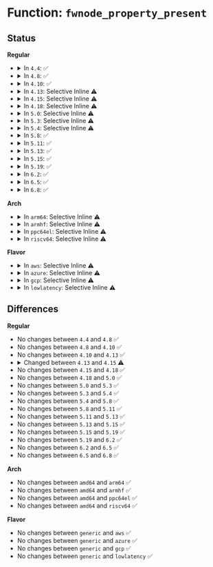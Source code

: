 # Function: <code>fwnode_property_present</code>

## Status
<b>Regular</b>
<ul>
<li>
<details>
<summary>In <code>4.4</code>: ✅</summary>

```c
bool fwnode_property_present(struct fwnode_handle *fwnode, const char *propname);
```

**Collision:** Unique Global

**Inline:** No

**Transformation:** False

**Instances:**

```
In drivers/base/property.c (ffffffff81551530)
Location: drivers/base/property.c:216
Inline: False
Direct callers:
  - drivers/base/property.c:device_property_present
```
**Symbols:**

```
ffffffff81551530-ffffffff81551561: fwnode_property_present (STB_GLOBAL)
```
</details>
</li>
<li>
<details>
<summary>In <code>4.8</code>: ✅</summary>

```c
bool fwnode_property_present(struct fwnode_handle *fwnode, const char *propname);
```

**Collision:** Unique Global

**Inline:** No

**Transformation:** False

**Instances:**

```
In drivers/base/property.c (ffffffff815a2dd0)
Location: drivers/base/property.c:221
Inline: False
Direct callers:
  - drivers/base/property.c:device_property_present
```
**Symbols:**

```
ffffffff815a2dd0-ffffffff815a2e22: fwnode_property_present (STB_GLOBAL)
```
</details>
</li>
<li>
<details>
<summary>In <code>4.10</code>: ✅</summary>

```c
bool fwnode_property_present(struct fwnode_handle *fwnode, const char *propname);
```

**Collision:** Unique Global

**Inline:** No

**Transformation:** False

**Instances:**

```
In drivers/base/property.c (ffffffff815d14e0)
Location: drivers/base/property.c:221
Inline: False
Direct callers:
  - drivers/gpio/gpiolib-acpi.c:acpi_gpiochip_add
  - drivers/gpio/gpiolib-acpi.c:acpi_gpiochip_add
  - drivers/gpio/gpiolib-acpi.c:acpi_gpiochip_add
  - drivers/gpio/gpiolib-acpi.c:acpi_gpiochip_add
  - drivers/base/property.c:device_property_present
```
**Symbols:**

```
ffffffff815d14e0-ffffffff815d1532: fwnode_property_present (STB_GLOBAL)
```
</details>
</li>
<li>
<details>
<summary>In <code>4.13</code>: Selective Inline ⚠️</summary>

```c
bool fwnode_property_present(struct fwnode_handle *fwnode, const char *propname);
```

**Collision:** Unique Global

**Inline:** Selective

**Transformation:** False

**Instances:**

```
In drivers/base/property.c (ffffffff815e6b50)
Location: drivers/base/property.c:252
Inline: True
Direct callers:
  - drivers/gpio/gpiolib-acpi.c:acpi_gpiochip_add
  - drivers/gpio/gpiolib-acpi.c:acpi_gpiochip_add
  - drivers/gpio/gpiolib-acpi.c:acpi_gpiochip_add
  - drivers/gpio/gpiolib-acpi.c:acpi_gpiochip_add
  - drivers/acpi/property.c:acpi_graph_get_next_endpoint
  - drivers/acpi/property.c:acpi_graph_get_next_endpoint
  - drivers/acpi/property.c:acpi_graph_get_next_endpoint
  - drivers/base/property.c:device_property_present
```
**Symbols:**

```
ffffffff815e6b50-ffffffff815e6bcc: fwnode_property_present (STB_GLOBAL)
```
</details>
</li>
<li>
<details>
<summary>In <code>4.15</code>: Selective Inline ⚠️</summary>

```c
bool fwnode_property_present(const struct fwnode_handle *fwnode, const char *propname);
```

**Collision:** Unique Global

**Inline:** Selective

**Transformation:** False

**Instances:**

```
In drivers/base/property.c (ffffffff8164df80)
Location: drivers/base/property.c:260
Inline: True
Direct callers:
  - drivers/gpio/gpiolib-acpi.c:acpi_gpiochip_add
  - drivers/gpio/gpiolib-acpi.c:acpi_gpiochip_add
  - drivers/gpio/gpiolib-acpi.c:acpi_gpiochip_add
  - drivers/gpio/gpiolib-acpi.c:acpi_gpiochip_add
  - drivers/acpi/scan.c:acpi_init_device_object
  - drivers/acpi/scan.c:acpi_init_device_object
  - drivers/acpi/scan.c:acpi_init_device_object
  - drivers/acpi/property.c:acpi_graph_get_next_endpoint
  - drivers/acpi/property.c:acpi_graph_get_next_endpoint
  - drivers/acpi/property.c:acpi_graph_get_next_endpoint
  - drivers/base/property.c:device_property_present
```
**Symbols:**

```
ffffffff8164df80-ffffffff8164e001: fwnode_property_present (STB_GLOBAL)
```
</details>
</li>
<li>
<details>
<summary>In <code>4.18</code>: Selective Inline ⚠️</summary>

```c
bool fwnode_property_present(const struct fwnode_handle *fwnode, const char *propname);
```

**Collision:** Unique Global

**Inline:** Selective

**Transformation:** False

**Instances:**

```
In drivers/base/property.c (ffffffff816896e0)
Location: drivers/base/property.c:321
Inline: True
Direct callers:
  - drivers/gpio/gpiolib-acpi.c:acpi_gpiochip_add
  - drivers/gpio/gpiolib-acpi.c:acpi_gpiochip_add
  - drivers/gpio/gpiolib-acpi.c:acpi_gpiochip_add
  - drivers/gpio/gpiolib-acpi.c:acpi_gpiochip_add
  - drivers/acpi/scan.c:acpi_init_device_object
  - drivers/acpi/scan.c:acpi_init_device_object
  - drivers/acpi/scan.c:acpi_init_device_object
  - drivers/acpi/property.c:acpi_graph_get_next_endpoint
  - drivers/acpi/property.c:acpi_graph_get_next_endpoint
  - drivers/acpi/property.c:acpi_graph_get_next_endpoint
  - drivers/base/property.c:device_property_present
```
**Symbols:**

```
ffffffff816896e0-ffffffff8168975c: fwnode_property_present (STB_GLOBAL)
```
</details>
</li>
<li>
<details>
<summary>In <code>5.0</code>: Selective Inline ⚠️</summary>

```c
bool fwnode_property_present(const struct fwnode_handle *fwnode, const char *propname);
```

**Collision:** Unique Global

**Inline:** Selective

**Transformation:** False

**Instances:**

```
In drivers/base/property.c (ffffffff816a8fa0)
Location: drivers/base/property.c:46
Inline: True
Direct callers:
  - drivers/gpio/gpiolib-acpi.c:acpi_gpiochip_add
  - drivers/gpio/gpiolib-acpi.c:acpi_gpiochip_add
  - drivers/gpio/gpiolib-acpi.c:acpi_gpiochip_add
  - drivers/gpio/gpiolib-acpi.c:acpi_gpiochip_add
  - drivers/acpi/scan.c:acpi_init_device_object
  - drivers/acpi/scan.c:acpi_init_device_object
  - drivers/acpi/scan.c:acpi_init_device_object
  - drivers/acpi/property.c:is_acpi_graph_node
  - drivers/acpi/property.c:is_acpi_graph_node
  - drivers/base/property.c:device_property_present
```
**Symbols:**

```
ffffffff816a8fa0-ffffffff816a9015: fwnode_property_present (STB_GLOBAL)
```
</details>
</li>
<li>
<details>
<summary>In <code>5.3</code>: Selective Inline ⚠️</summary>

```c
bool fwnode_property_present(const struct fwnode_handle *fwnode, const char *propname);
```

**Collision:** Unique Global

**Inline:** Selective

**Transformation:** False

**Instances:**

```
In drivers/base/property.c (ffffffff816e2570)
Location: drivers/base/property.c:46
Inline: True
Direct callers:
  - drivers/gpio/gpiolib-acpi.c:acpi_gpiochip_add
  - drivers/gpio/gpiolib-acpi.c:acpi_gpiochip_add
  - drivers/gpio/gpiolib-acpi.c:acpi_gpiochip_add
  - drivers/gpio/gpiolib-acpi.c:acpi_gpiochip_add
  - drivers/acpi/scan.c:acpi_init_device_object
  - drivers/acpi/scan.c:acpi_init_device_object
  - drivers/acpi/scan.c:acpi_init_device_object
  - drivers/acpi/property.c:is_acpi_graph_node
  - drivers/acpi/property.c:is_acpi_graph_node
  - drivers/base/property.c:device_property_present
  - drivers/soundwire/mipi_disco.c:sdw_slave_read_prop
  - drivers/soundwire/mipi_disco.c:sdw_slave_read_prop
  - drivers/soundwire/mipi_disco.c:sdw_slave_read_prop
  - drivers/soundwire/mipi_disco.c:sdw_master_read_prop
  - drivers/soundwire/mipi_disco.c:sdw_master_read_prop
  - drivers/soundwire/mipi_disco.c:sdw_master_read_prop
```
**Symbols:**

```
ffffffff816e2570-ffffffff816e25e5: fwnode_property_present (STB_GLOBAL)
```
</details>
</li>
<li>
<details>
<summary>In <code>5.4</code>: Selective Inline ⚠️</summary>

```c
bool fwnode_property_present(const struct fwnode_handle *fwnode, const char *propname);
```

**Collision:** Unique Global

**Inline:** Selective

**Transformation:** False

**Instances:**

```
In drivers/base/property.c (ffffffff81706720)
Location: drivers/base/property.c:46
Inline: True
Direct callers:
  - drivers/gpio/gpiolib-acpi.c:acpi_gpiochip_add
  - drivers/gpio/gpiolib-acpi.c:acpi_gpiochip_add
  - drivers/gpio/gpiolib-acpi.c:acpi_gpiochip_add
  - drivers/gpio/gpiolib-acpi.c:acpi_gpiochip_add
  - drivers/acpi/scan.c:acpi_init_device_object
  - drivers/acpi/scan.c:acpi_init_device_object
  - drivers/acpi/scan.c:acpi_init_device_object
  - drivers/acpi/property.c:is_acpi_graph_node
  - drivers/acpi/property.c:is_acpi_graph_node
  - drivers/base/property.c:device_property_present
  - drivers/leds/led-core.c:led_compose_name
  - drivers/leds/led-core.c:led_compose_name
  - drivers/leds/led-core.c:led_compose_name
  - drivers/leds/led-core.c:led_compose_name
```
**Symbols:**

```
ffffffff81706720-ffffffff81706797: fwnode_property_present (STB_GLOBAL)
```
</details>
</li>
<li>
<details>
<summary>In <code>5.8</code>: ✅</summary>

```c
bool fwnode_property_present(const struct fwnode_handle *fwnode, const char *propname);
```

**Collision:** Unique Global

**Inline:** No

**Transformation:** False

**Instances:**

```
In drivers/base/property.c (ffffffff817c03c0)
Location: drivers/base/property.c:46
Inline: False
Direct callers:
  - drivers/acpi/scan.c:acpi_device_enumeration_by_parent
  - drivers/acpi/scan.c:acpi_device_enumeration_by_parent
  - drivers/acpi/scan.c:acpi_device_enumeration_by_parent
  - drivers/acpi/property.c:is_acpi_graph_node
  - drivers/acpi/property.c:is_acpi_graph_node
  - drivers/base/property.c:device_property_present
  - drivers/leds/led-core.c:led_parse_fwnode_props
  - drivers/leds/led-core.c:led_parse_fwnode_props
  - drivers/leds/led-core.c:led_parse_fwnode_props
  - drivers/leds/led-core.c:led_parse_fwnode_props
```
**Symbols:**

```
ffffffff817c03c0-ffffffff817c0437: fwnode_property_present (STB_GLOBAL)
```
</details>
</li>
<li>
<details>
<summary>In <code>5.11</code>: ✅</summary>

```c
bool fwnode_property_present(const struct fwnode_handle *fwnode, const char *propname);
```

**Collision:** Unique Global

**Inline:** No

**Transformation:** False

**Instances:**

```
In drivers/base/property.c (ffffffff817d5280)
Location: drivers/base/property.c:46
Inline: False
Direct callers:
  - drivers/acpi/scan.c:acpi_device_enumeration_by_parent
  - drivers/acpi/scan.c:acpi_device_enumeration_by_parent
  - drivers/acpi/scan.c:acpi_device_enumeration_by_parent
  - drivers/acpi/property.c:is_acpi_graph_node
  - drivers/acpi/property.c:is_acpi_graph_node
  - drivers/base/property.c:device_property_present
  - drivers/base/regmap/regmap.c:regmap_get_val_endian
  - drivers/base/regmap/regmap.c:regmap_get_val_endian
  - drivers/base/regmap/regmap.c:regmap_get_val_endian
  - drivers/usb/roles/class.c:usb_role_switch_is_parent
  - drivers/usb/roles/class.c:usb_role_switch_match
  - drivers/leds/led-core.c:led_parse_fwnode_props
  - drivers/leds/led-core.c:led_parse_fwnode_props
  - drivers/leds/led-core.c:led_parse_fwnode_props
  - drivers/leds/led-core.c:led_parse_fwnode_props
```
**Symbols:**

```
ffffffff817d5280-ffffffff817d52f7: fwnode_property_present (STB_GLOBAL)
```
</details>
</li>
<li>
<details>
<summary>In <code>5.13</code>: ✅</summary>

```c
bool fwnode_property_present(const struct fwnode_handle *fwnode, const char *propname);
```

**Collision:** Unique Global

**Inline:** No

**Transformation:** False

**Instances:**

```
In drivers/base/property.c (ffffffff817b8cc0)
Location: drivers/base/property.c:46
Inline: False
Direct callers:
  - drivers/gpio/gpiolib-acpi.c:acpi_gpiochip_scan_gpios
  - drivers/gpio/gpiolib-acpi.c:acpi_gpiochip_scan_gpios
  - drivers/gpio/gpiolib-acpi.c:acpi_gpiochip_scan_gpios
  - drivers/gpio/gpiolib-acpi.c:acpi_gpiochip_scan_gpios
  - drivers/acpi/scan.c:acpi_init_device_object
  - drivers/acpi/scan.c:acpi_init_device_object
  - drivers/acpi/scan.c:acpi_init_device_object
  - drivers/acpi/property.c:is_acpi_graph_node
  - drivers/acpi/property.c:is_acpi_graph_node
  - drivers/dma/lgm/lgm-dma.c:ldma_cfg_init
  - drivers/dma/lgm/lgm-dma.c:ldma_cfg_init
  - drivers/dma/lgm/lgm-dma.c:ldma_cfg_init
  - drivers/base/property.c:device_property_present
  - drivers/base/regmap/regmap.c:regmap_get_val_endian
  - drivers/base/regmap/regmap.c:regmap_get_val_endian
  - drivers/base/regmap/regmap.c:regmap_get_val_endian
  - drivers/usb/roles/class.c:usb_role_switch_is_parent
  - drivers/usb/roles/class.c:usb_role_switch_match
  - drivers/leds/led-core.c:led_parse_fwnode_props
  - drivers/leds/led-core.c:led_parse_fwnode_props
  - drivers/leds/led-core.c:led_parse_fwnode_props
  - drivers/leds/led-core.c:led_parse_fwnode_props
```
**Symbols:**

```
ffffffff817b8cc0-ffffffff817b8d37: fwnode_property_present (STB_GLOBAL)
```
</details>
</li>
<li>
<details>
<summary>In <code>5.15</code>: ✅</summary>

```c
bool fwnode_property_present(const struct fwnode_handle *fwnode, const char *propname);
```

**Collision:** Unique Global

**Inline:** No

**Transformation:** False

**Instances:**

```
In drivers/base/property.c (ffffffff81842920)
Location: drivers/base/property.c:46
Inline: False
Direct callers:
  - drivers/gpio/gpiolib-acpi.c:acpi_gpiochip_scan_gpios
  - drivers/gpio/gpiolib-acpi.c:acpi_gpiochip_scan_gpios
  - drivers/gpio/gpiolib-acpi.c:acpi_gpiochip_scan_gpios
  - drivers/gpio/gpiolib-acpi.c:acpi_gpiochip_scan_gpios
  - drivers/acpi/scan.c:acpi_init_device_object
  - drivers/acpi/scan.c:acpi_init_device_object
  - drivers/acpi/scan.c:acpi_init_device_object
  - drivers/acpi/property.c:is_acpi_graph_node
  - drivers/acpi/property.c:is_acpi_graph_node
  - drivers/dma/lgm/lgm-dma.c:ldma_cfg_init
  - drivers/dma/lgm/lgm-dma.c:ldma_cfg_init
  - drivers/dma/lgm/lgm-dma.c:ldma_cfg_init
  - drivers/base/property.c:device_property_present
  - drivers/base/regmap/regmap.c:regmap_get_val_endian
  - drivers/base/regmap/regmap.c:regmap_get_val_endian
  - drivers/base/regmap/regmap.c:regmap_get_val_endian
  - drivers/net/mdio/fwnode_mdio.c:fwnode_mdiobus_phy_device_register
  - drivers/usb/roles/class.c:usb_role_switch_is_parent
  - drivers/usb/roles/class.c:usb_role_switch_match
  - drivers/leds/led-core.c:led_parse_fwnode_props
  - drivers/leds/led-core.c:led_parse_fwnode_props
  - drivers/leds/led-core.c:led_parse_fwnode_props
  - drivers/leds/led-core.c:led_parse_fwnode_props
  - drivers/leds/led-class.c:led_classdev_register_ext
```
**Symbols:**

```
ffffffff81842920-ffffffff81842997: fwnode_property_present (STB_GLOBAL)
```
</details>
</li>
<li>
<details>
<summary>In <code>5.19</code>: ✅</summary>

```c
bool fwnode_property_present(const struct fwnode_handle *fwnode, const char *propname);
```

**Collision:** Unique Global

**Inline:** No

**Transformation:** False

**Instances:**

```
In drivers/base/property.c (ffffffff81986110)
Location: drivers/base/property.c:45
Inline: False
Direct callers:
  - drivers/gpio/gpiolib-acpi.c:acpi_gpiochip_scan_gpios
  - drivers/gpio/gpiolib-acpi.c:acpi_gpiochip_scan_gpios
  - drivers/gpio/gpiolib-acpi.c:acpi_gpiochip_scan_gpios
  - drivers/gpio/gpiolib-acpi.c:acpi_gpiochip_scan_gpios
  - drivers/acpi/scan.c:acpi_init_device_object
  - drivers/acpi/scan.c:acpi_init_device_object
  - drivers/acpi/scan.c:acpi_init_device_object
  - drivers/acpi/property.c:is_acpi_graph_node
  - drivers/acpi/property.c:is_acpi_graph_node
  - drivers/dma/lgm/lgm-dma.c:ldma_cfg_init
  - drivers/dma/lgm/lgm-dma.c:ldma_cfg_init
  - drivers/dma/lgm/lgm-dma.c:ldma_cfg_init
  - drivers/base/property.c:device_property_present
  - drivers/base/regmap/regmap.c:regmap_get_val_endian
  - drivers/base/regmap/regmap.c:regmap_get_val_endian
  - drivers/base/regmap/regmap.c:regmap_get_val_endian
  - drivers/net/mdio/fwnode_mdio.c:fwnode_mdiobus_phy_device_register
  - drivers/usb/roles/class.c:usb_role_switch_is_parent
  - drivers/usb/roles/class.c:usb_role_switch_match
  - drivers/leds/led-core.c:led_parse_fwnode_props
  - drivers/leds/led-core.c:led_parse_fwnode_props
  - drivers/leds/led-core.c:led_parse_fwnode_props
  - drivers/leds/led-core.c:led_parse_fwnode_props
  - drivers/leds/led-class.c:led_classdev_register_ext
```
**Symbols:**

```
ffffffff81986110-ffffffff8198619d: fwnode_property_present (STB_GLOBAL)
```
</details>
</li>
<li>
<details>
<summary>In <code>6.2</code>: ✅</summary>

```c
bool fwnode_property_present(const struct fwnode_handle *fwnode, const char *propname);
```

**Collision:** Unique Global

**Inline:** No

**Transformation:** False

**Instances:**

```
In drivers/base/property.c (ffffffff81af46c0)
Location: drivers/base/property.c:52
Inline: False
Direct callers:
  - drivers/gpio/gpiolib-acpi.c:acpi_gpiochip_scan_gpios
  - drivers/gpio/gpiolib-acpi.c:acpi_gpiochip_scan_gpios
  - drivers/gpio/gpiolib-acpi.c:acpi_gpiochip_scan_gpios
  - drivers/gpio/gpiolib-acpi.c:acpi_gpiochip_scan_gpios
  - drivers/acpi/scan.c:acpi_init_device_object
  - drivers/acpi/scan.c:acpi_init_device_object
  - drivers/acpi/scan.c:acpi_init_device_object
  - drivers/acpi/property.c:is_acpi_graph_node
  - drivers/acpi/property.c:is_acpi_graph_node
  - drivers/dma/lgm/lgm-dma.c:ldma_parse_dt
  - drivers/dma/lgm/lgm-dma.c:ldma_parse_dt
  - drivers/dma/lgm/lgm-dma.c:ldma_parse_dt
  - drivers/base/property.c:device_property_present
  - drivers/base/regmap/regmap.c:regmap_get_val_endian
  - drivers/base/regmap/regmap.c:regmap_get_val_endian
  - drivers/base/regmap/regmap.c:regmap_get_val_endian
  - drivers/net/mdio/fwnode_mdio.c:fwnode_mdiobus_phy_device_register
  - drivers/usb/roles/class.c:usb_role_switch_is_parent
  - drivers/usb/roles/class.c:usb_role_switch_match
  - drivers/leds/led-core.c:led_parse_fwnode_props
  - drivers/leds/led-core.c:led_parse_fwnode_props
  - drivers/leds/led-core.c:led_parse_fwnode_props
  - drivers/leds/led-core.c:led_parse_fwnode_props
  - drivers/leds/led-class.c:led_classdev_register_ext
```
**Symbols:**

```
ffffffff81af46c0-ffffffff81af474d: fwnode_property_present (STB_GLOBAL)
```
</details>
</li>
<li>
<details>
<summary>In <code>6.5</code>: ✅</summary>

```c
bool fwnode_property_present(const struct fwnode_handle *fwnode, const char *propname);
```

**Collision:** Unique Global

**Inline:** No

**Transformation:** False

**Instances:**

```
In drivers/base/property.c (ffffffff81b428d0)
Location: drivers/base/property.c:56
Inline: False
Direct callers:
  - drivers/gpio/gpiolib-acpi.c:acpi_gpiochip_scan_gpios
  - drivers/gpio/gpiolib-acpi.c:acpi_gpiochip_scan_gpios
  - drivers/gpio/gpiolib-acpi.c:acpi_gpiochip_scan_gpios
  - drivers/gpio/gpiolib-acpi.c:acpi_gpiochip_scan_gpios
  - drivers/acpi/scan.c:acpi_init_device_object
  - drivers/acpi/scan.c:acpi_init_device_object
  - drivers/acpi/scan.c:acpi_init_device_object
  - drivers/acpi/property.c:is_acpi_graph_node
  - drivers/acpi/property.c:is_acpi_graph_node
  - drivers/dma/lgm/lgm-dma.c:ldma_parse_dt
  - drivers/dma/lgm/lgm-dma.c:ldma_parse_dt
  - drivers/dma/lgm/lgm-dma.c:ldma_parse_dt
  - drivers/base/property.c:device_property_present
  - drivers/base/regmap/regmap.c:regmap_get_val_endian
  - drivers/base/regmap/regmap.c:regmap_get_val_endian
  - drivers/base/regmap/regmap.c:regmap_get_val_endian
  - drivers/net/mdio/fwnode_mdio.c:fwnode_mdiobus_phy_device_register
  - drivers/usb/roles/class.c:usb_role_switch_is_parent
  - drivers/usb/roles/class.c:usb_role_switch_match
  - drivers/leds/led-core.c:led_parse_fwnode_props
  - drivers/leds/led-core.c:led_parse_fwnode_props
  - drivers/leds/led-core.c:led_parse_fwnode_props
  - drivers/leds/led-core.c:led_parse_fwnode_props
  - drivers/leds/led-class.c:led_classdev_register_ext
```
**Symbols:**

```
ffffffff81b428d0-ffffffff81b4295d: fwnode_property_present (STB_GLOBAL)
```
</details>
</li>
<li>
<details>
<summary>In <code>6.8</code>: ✅</summary>

```c
bool fwnode_property_present(const struct fwnode_handle *fwnode, const char *propname);
```

**Collision:** Unique Global

**Inline:** No

**Transformation:** False

**Instances:**

```
In drivers/base/property.c (ffffffff81b9a7a0)
Location: drivers/base/property.c:56
Inline: False
Direct callers:
  - drivers/gpio/gpiolib-acpi.c:acpi_gpiochip_scan_gpios
  - drivers/gpio/gpiolib-acpi.c:acpi_gpiochip_scan_gpios
  - drivers/gpio/gpiolib-acpi.c:acpi_gpiochip_scan_gpios
  - drivers/gpio/gpiolib-acpi.c:acpi_gpiochip_scan_gpios
  - drivers/gpio/gpio-mmio.c:bgpio_pdev_probe
  - drivers/acpi/scan.c:acpi_init_device_object
  - drivers/acpi/scan.c:acpi_init_device_object
  - drivers/acpi/scan.c:acpi_init_device_object
  - drivers/acpi/mipi-disco-img.c:init_crs_csi2_swnodes
  - drivers/acpi/property.c:is_acpi_graph_node
  - drivers/acpi/property.c:is_acpi_graph_node
  - drivers/dma/lgm/lgm-dma.c:ldma_parse_dt
  - drivers/dma/lgm/lgm-dma.c:ldma_parse_dt
  - drivers/dma/lgm/lgm-dma.c:ldma_parse_dt
  - drivers/base/property.c:device_property_present
  - drivers/base/regmap/regmap.c:regmap_get_val_endian
  - drivers/base/regmap/regmap.c:regmap_get_val_endian
  - drivers/base/regmap/regmap.c:regmap_get_val_endian
  - drivers/net/mdio/fwnode_mdio.c:fwnode_mdiobus_phy_device_register
  - drivers/usb/roles/class.c:usb_role_switch_is_parent
  - drivers/usb/roles/class.c:usb_role_switch_match
  - drivers/leds/led-core.c:led_parse_fwnode_props
  - drivers/leds/led-core.c:led_parse_fwnode_props
  - drivers/leds/led-core.c:led_parse_fwnode_props
  - drivers/leds/led-core.c:led_parse_fwnode_props
  - drivers/leds/led-class.c:led_classdev_register_ext
  - drivers/leds/led-class.c:led_classdev_register_ext
```
**Symbols:**

```
ffffffff81b9a7a0-ffffffff81b9a82d: fwnode_property_present (STB_GLOBAL)
```
</details>
</li>
</ul>
<b>Arch</b>
<ul>
<li>
<details>
<summary>In <code>arm64</code>: Selective Inline ⚠️</summary>

```c
bool fwnode_property_present(const struct fwnode_handle *fwnode, const char *propname);
```

**Collision:** Unique Global

**Inline:** Selective

**Transformation:** False

**Instances:**

```
In drivers/base/property.c (ffff8000108f36f8)
Location: drivers/base/property.c:46
Inline: True
Direct callers:
  - drivers/gpio/gpiolib-acpi.c:acpi_gpiochip_add
  - drivers/gpio/gpiolib-acpi.c:acpi_gpiochip_add
  - drivers/gpio/gpiolib-acpi.c:acpi_gpiochip_add
  - drivers/gpio/gpiolib-acpi.c:acpi_gpiochip_add
  - drivers/acpi/property.c:is_acpi_graph_node
  - drivers/acpi/property.c:is_acpi_graph_node
  - drivers/base/property.c:device_property_present
  - drivers/base/property.c:device_property_present
  - drivers/usb/roles/class.c:usb_role_switch_is_parent
  - drivers/usb/roles/class.c:usb_role_switch_match
  - drivers/leds/led-core.c:led_compose_name
  - drivers/leds/led-core.c:led_compose_name
  - drivers/leds/led-core.c:led_compose_name
  - drivers/leds/led-core.c:led_compose_name
```
**Symbols:**

```
ffff8000108f36f8-ffff8000108f3784: fwnode_property_present (STB_GLOBAL)
```
</details>
</li>
<li>
<details>
<summary>In <code>armhf</code>: Selective Inline ⚠️</summary>

```c
bool fwnode_property_present(const struct fwnode_handle *fwnode, const char *propname);
```

**Collision:** Unique Global

**Inline:** Selective

**Transformation:** False

**Instances:**

```
In drivers/base/property.c (c09e0000)
Location: drivers/base/property.c:46
Inline: True
Direct callers:
  - drivers/base/property.c:device_property_present
  - drivers/usb/roles/class.c:usb_role_switch_is_parent
  - drivers/usb/roles/class.c:usb_role_switch_match
  - drivers/leds/led-core.c:led_compose_name
  - drivers/leds/led-core.c:led_compose_name
  - drivers/leds/led-core.c:led_compose_name
  - drivers/leds/led-core.c:led_compose_name
```
**Symbols:**

```
c09e0000-c09e008c: fwnode_property_present (STB_GLOBAL)
```
</details>
</li>
<li>
<details>
<summary>In <code>ppc64el</code>: Selective Inline ⚠️</summary>

```c
bool fwnode_property_present(const struct fwnode_handle *fwnode, const char *propname);
```

**Collision:** Unique Global

**Inline:** Selective

**Transformation:** False

**Instances:**

```
In drivers/base/property.c (c00000000098d4b0)
Location: drivers/base/property.c:46
Inline: True
Direct callers:
  - drivers/base/property.c:device_property_present
  - drivers/base/property.c:device_property_present
  - drivers/leds/led-core.c:led_compose_name
  - drivers/leds/led-core.c:led_compose_name
  - drivers/leds/led-core.c:led_compose_name
  - drivers/leds/led-core.c:led_compose_name
```
**Symbols:**

```
c00000000098d4b0-c00000000098d5c8: fwnode_property_present (STB_GLOBAL)
```
</details>
</li>
<li>
<details>
<summary>In <code>riscv64</code>: Selective Inline ⚠️</summary>

```c
bool fwnode_property_present(const struct fwnode_handle *fwnode, const char *propname);
```

**Collision:** Unique Global

**Inline:** Selective

**Transformation:** False

**Instances:**

```
In drivers/base/property.c (ffffffe000584dfa)
Location: drivers/base/property.c:46
Inline: True
Direct callers:
  - drivers/base/property.c:device_property_present
  - drivers/leds/led-core.c:led_compose_name
  - drivers/leds/led-core.c:led_compose_name
  - drivers/leds/led-core.c:led_compose_name
  - drivers/leds/led-core.c:led_compose_name
```
**Symbols:**

```
ffffffe000584dfa-ffffffe000584e50: fwnode_property_present (STB_GLOBAL)
```
</details>
</li>
</ul>
<b>Flavor</b>
<ul>
<li>
<details>
<summary>In <code>aws</code>: Selective Inline ⚠️</summary>

```c
bool fwnode_property_present(const struct fwnode_handle *fwnode, const char *propname);
```

**Collision:** Unique Global

**Inline:** Selective

**Transformation:** False

**Instances:**

```
In drivers/base/property.c (ffffffff816cbe70)
Location: drivers/base/property.c:46
Inline: True
Direct callers:
  - drivers/gpio/gpiolib-acpi.c:acpi_gpiochip_add
  - drivers/gpio/gpiolib-acpi.c:acpi_gpiochip_add
  - drivers/gpio/gpiolib-acpi.c:acpi_gpiochip_add
  - drivers/gpio/gpiolib-acpi.c:acpi_gpiochip_add
  - drivers/acpi/scan.c:acpi_init_device_object
  - drivers/acpi/scan.c:acpi_init_device_object
  - drivers/acpi/scan.c:acpi_init_device_object
  - drivers/acpi/property.c:is_acpi_graph_node
  - drivers/acpi/property.c:is_acpi_graph_node
  - drivers/base/property.c:device_property_present
  - drivers/leds/led-core.c:led_compose_name
  - drivers/leds/led-core.c:led_compose_name
  - drivers/leds/led-core.c:led_compose_name
  - drivers/leds/led-core.c:led_compose_name
```
**Symbols:**

```
ffffffff816cbe70-ffffffff816cbee7: fwnode_property_present (STB_GLOBAL)
```
</details>
</li>
<li>
<details>
<summary>In <code>azure</code>: Selective Inline ⚠️</summary>

```c
bool fwnode_property_present(const struct fwnode_handle *fwnode, const char *propname);
```

**Collision:** Unique Global

**Inline:** Selective

**Transformation:** False

**Instances:**

```
In drivers/base/property.c (ffffffff816a71a0)
Location: drivers/base/property.c:46
Inline: True
Direct callers:
  - drivers/gpio/gpiolib-acpi.c:acpi_gpiochip_add
  - drivers/gpio/gpiolib-acpi.c:acpi_gpiochip_add
  - drivers/gpio/gpiolib-acpi.c:acpi_gpiochip_add
  - drivers/gpio/gpiolib-acpi.c:acpi_gpiochip_add
  - drivers/acpi/scan.c:acpi_init_device_object
  - drivers/acpi/scan.c:acpi_init_device_object
  - drivers/acpi/scan.c:acpi_init_device_object
  - drivers/acpi/property.c:is_acpi_graph_node
  - drivers/acpi/property.c:is_acpi_graph_node
  - drivers/base/property.c:device_property_present
  - drivers/leds/led-core.c:led_compose_name
  - drivers/leds/led-core.c:led_compose_name
  - drivers/leds/led-core.c:led_compose_name
  - drivers/leds/led-core.c:led_compose_name
```
**Symbols:**

```
ffffffff816a71a0-ffffffff816a7217: fwnode_property_present (STB_GLOBAL)
```
</details>
</li>
<li>
<details>
<summary>In <code>gcp</code>: Selective Inline ⚠️</summary>

```c
bool fwnode_property_present(const struct fwnode_handle *fwnode, const char *propname);
```

**Collision:** Unique Global

**Inline:** Selective

**Transformation:** False

**Instances:**

```
In drivers/base/property.c (ffffffff816fa3e0)
Location: drivers/base/property.c:46
Inline: True
Direct callers:
  - drivers/gpio/gpiolib-acpi.c:acpi_gpiochip_add
  - drivers/gpio/gpiolib-acpi.c:acpi_gpiochip_add
  - drivers/gpio/gpiolib-acpi.c:acpi_gpiochip_add
  - drivers/gpio/gpiolib-acpi.c:acpi_gpiochip_add
  - drivers/acpi/scan.c:acpi_init_device_object
  - drivers/acpi/scan.c:acpi_init_device_object
  - drivers/acpi/scan.c:acpi_init_device_object
  - drivers/acpi/property.c:is_acpi_graph_node
  - drivers/acpi/property.c:is_acpi_graph_node
  - drivers/base/property.c:device_property_present
  - drivers/leds/led-core.c:led_compose_name
  - drivers/leds/led-core.c:led_compose_name
  - drivers/leds/led-core.c:led_compose_name
  - drivers/leds/led-core.c:led_compose_name
```
**Symbols:**

```
ffffffff816fa3e0-ffffffff816fa457: fwnode_property_present (STB_GLOBAL)
```
</details>
</li>
<li>
<details>
<summary>In <code>lowlatency</code>: Selective Inline ⚠️</summary>

```c
bool fwnode_property_present(const struct fwnode_handle *fwnode, const char *propname);
```

**Collision:** Unique Global

**Inline:** Selective

**Transformation:** False

**Instances:**

```
In drivers/base/property.c (ffffffff81714c80)
Location: drivers/base/property.c:46
Inline: True
Direct callers:
  - drivers/gpio/gpiolib-acpi.c:acpi_gpiochip_add
  - drivers/gpio/gpiolib-acpi.c:acpi_gpiochip_add
  - drivers/gpio/gpiolib-acpi.c:acpi_gpiochip_add
  - drivers/gpio/gpiolib-acpi.c:acpi_gpiochip_add
  - drivers/acpi/scan.c:acpi_init_device_object
  - drivers/acpi/scan.c:acpi_init_device_object
  - drivers/acpi/scan.c:acpi_init_device_object
  - drivers/acpi/property.c:is_acpi_graph_node
  - drivers/acpi/property.c:is_acpi_graph_node
  - drivers/base/property.c:device_property_present
  - drivers/leds/led-core.c:led_compose_name
  - drivers/leds/led-core.c:led_compose_name
  - drivers/leds/led-core.c:led_compose_name
  - drivers/leds/led-core.c:led_compose_name
```
**Symbols:**

```
ffffffff81714c80-ffffffff81714cf7: fwnode_property_present (STB_GLOBAL)
```
</details>
</li>
</ul>

## Differences
<b>Regular</b>
<ul>
<li>
No changes between <code>4.4</code> and <code>4.8</code> ✅
</li>
<li>
No changes between <code>4.8</code> and <code>4.10</code> ✅
</li>
<li>
No changes between <code>4.10</code> and <code>4.13</code> ✅
</li>
<li>
<details>
<summary>Changed between <code>4.13</code> and <code>4.15</code> ⚠️</summary>
<ul>
<li>
<b>Param type changed. </b>
<code>struct fwnode_handle *fwnode</code> ➡️ <code>const struct fwnode_handle *fwnode</code>
</li>
</ul>
</details>
</li>
<li>
No changes between <code>4.15</code> and <code>4.18</code> ✅
</li>
<li>
No changes between <code>4.18</code> and <code>5.0</code> ✅
</li>
<li>
No changes between <code>5.0</code> and <code>5.3</code> ✅
</li>
<li>
No changes between <code>5.3</code> and <code>5.4</code> ✅
</li>
<li>
No changes between <code>5.4</code> and <code>5.8</code> ✅
</li>
<li>
No changes between <code>5.8</code> and <code>5.11</code> ✅
</li>
<li>
No changes between <code>5.11</code> and <code>5.13</code> ✅
</li>
<li>
No changes between <code>5.13</code> and <code>5.15</code> ✅
</li>
<li>
No changes between <code>5.15</code> and <code>5.19</code> ✅
</li>
<li>
No changes between <code>5.19</code> and <code>6.2</code> ✅
</li>
<li>
No changes between <code>6.2</code> and <code>6.5</code> ✅
</li>
<li>
No changes between <code>6.5</code> and <code>6.8</code> ✅
</li>
</ul>
<b>Arch</b>
<ul>
<li>
No changes between <code>amd64</code> and <code>arm64</code> ✅
</li>
<li>
No changes between <code>amd64</code> and <code>armhf</code> ✅
</li>
<li>
No changes between <code>amd64</code> and <code>ppc64el</code> ✅
</li>
<li>
No changes between <code>amd64</code> and <code>riscv64</code> ✅
</li>
</ul>
<b>Flavor</b>
<ul>
<li>
No changes between <code>generic</code> and <code>aws</code> ✅
</li>
<li>
No changes between <code>generic</code> and <code>azure</code> ✅
</li>
<li>
No changes between <code>generic</code> and <code>gcp</code> ✅
</li>
<li>
No changes between <code>generic</code> and <code>lowlatency</code> ✅
</li>
</ul>

